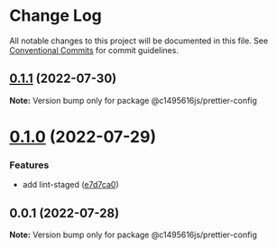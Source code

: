 # Change Log

All notable changes to this project will be documented in this file.
See [Conventional Commits](https://conventionalcommits.org) for commit guidelines.

## [0.1.1](https://github.com/c1495616js/jerry-fe-library/compare/@c1495616js/prettier-config@0.1.0...@c1495616js/prettier-config@0.1.1) (2022-07-30)

**Note:** Version bump only for package @c1495616js/prettier-config





# [0.1.0](https://github.com/c1495616js/jerry-fe-library/compare/@c1495616js/prettier-config@0.0.1...@c1495616js/prettier-config@0.1.0) (2022-07-29)


### Features

* add lint-staged ([e7d7ca0](https://github.com/c1495616js/jerry-fe-library/commit/e7d7ca02366321f602e6f10315be12fc6c2cd171))





## 0.0.1 (2022-07-28)

**Note:** Version bump only for package @c1495616js/prettier-config
